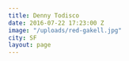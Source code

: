 ```yaml
---
title: Denny Todisco
date: 2016-07-22 17:23:00 Z
image: "/uploads/red-gakell.jpg"
city: SF
layout: page
---
```


